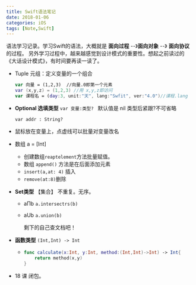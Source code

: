 ```yaml
---
title: Swift语法笔记
date: 2018-01-06
categories: iOS
tags: [Note,Swift]
---
```

语法学习记录。学习Swift的语法，大概就是 **面向过程** --》**面向对象** --》 **面向协议** 的过程。
另外学习过程中，越来越感觉到设计模式的重要性。想起之前读过的《大话设计模式》，有时间要再读一读了。

<!---more--->

- Tuple 元组：定义变量的一个组合

  ``` swift
  var 向量 = (1,2,3)  //向量.0即第一个元素
  var (x,y,z) = (1,2,3) //用 x,y,z即访问
  var 课程名 = (day:3, unit:"天", lang:"Swfit", ver:"4.0")//课程.lang
  ```

- **Optional 选填类型**
  `var 变量:类型? `  默认值是 nil    类型后紧跟?不可省略

  `var addr : String?`

- 鼠标放在变量上，点虚线可以批量对变量改名

- 数组 a = [Int]

  - 创建数组`reaptelement`方法批量赋值。
  - 数组 `append()` 方法是在后面添加元素
  -  `insert(a,at: 4)` 插入
  -   `remove(at:8)`删除

- **Set类型** 【集合】 不重复。无序。

  - aΠb `a.intersectrs(b)`

  - aUb `a.union(b)`

    剩下的自己查文档吧！

- **函数类型** `(Int,Int) -> Int`

  - ```swift
    func calculate(x:Int, y:Int, method:(Int,Int)->Int) -> Int{
        return method(x,y)
    }
    ```

- 18 课 闭包。


